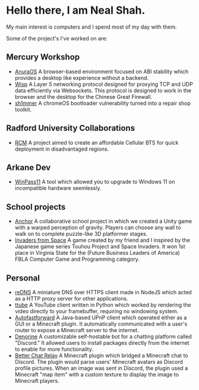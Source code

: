 #  Hello there, I am Neal Shah. 
My main interest is computers and I spend most of my day with them.

Some of the project's I've worked on are:

## Mercury Workshop
- [AnuraOS](/Anura) A browser-based environment focused on ABI stability which provides a desktop like experience without a backend.
- [Wisp](/wisp) A Layer 5 networking protocol designed for proxying TCP and UDP data efficiently via Websockets. This protocol is designed to work in the browser and the desktop for the Chinese Great Firewall.
- [sh1mmer](/sh1mmer) A chromeOS bootloader vulnerability turned into a repair shop toolkit.

## Radford University Collaborations
- [RCM](/RCM) A project aimed to create an affordable Cellular BTS for quick deployment in disadvantaged regions.

## Arkane Dev
- [WinPass11](/WinPass11) A tool which allowed you to upgrade to Windows 11 on incompatible hardware seemlessly.

## School projects
- [Anchor](/Anchor) A collaborative school project in which we created a Unity game with a warped perception of gravity. Players can choose any wall to walk on to complete puzzle-like 3D platformer stages.
- [Invaders from Space](/IfS) A game created by my friend and I inspired by the Japanese game series Touhou Project and Space Invaders. It won 1st place in Virginia State for the (Future Business Leaders of America) FBLA Computer Game and Programming category.

## Personal
- [reDNS](/reDNS) A miniature DNS over HTTPS client made in NodeJS which acted as a HTTP proxy server for other applications.
- [ttube](/ttube) A YouTube client written in Python which worked by rendering the video directly to your framebuffer, requiring no windowing system.
- [Autofastforward](/aff) A Java-based UPnP client which operated either as a GUI or a Minecraft plugin. It automatically communicated with a user's router to expose a Minecraft server to the internet.
- [Denorine](/Denorine) A customizable self-hostable bot for a chatting platform called "Discord." It allowed users to install packages directly from the internet to enable for more functionality.
- [Better Chat Relay](/BCR) A Minecraft plugin which bridged a Minecraft chat to Discord. The plugin would parse users' Minecraft avatars as Discord profile pictures. When an image was sent in Discord, the plugin used a Minecraft "map item" with a custom texture to display the image to Minecraft players.

